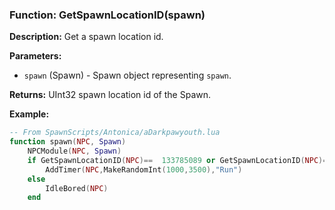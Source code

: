 ### Function: GetSpawnLocationID(spawn)

**Description:**
Get a spawn location id.

**Parameters:**
- `spawn` (Spawn) - Spawn object representing `spawn`.

**Returns:** UInt32 spawn location id of the Spawn.

**Example:**

```lua
-- From SpawnScripts/Antonica/aDarkpawyouth.lua
function spawn(NPC, Spawn)
    NPCModule(NPC, Spawn)
    if GetSpawnLocationID(NPC)==  133785089 or GetSpawnLocationID(NPC)==   133785090 then
        AddTimer(NPC,MakeRandomInt(1000,3500),"Run")
    else
        IdleBored(NPC)
    end
```
